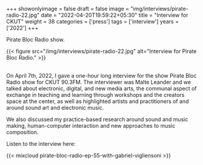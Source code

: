 +++
showonlyimage = false
draft = false
image = "img/interviews/pirate-radio-22.jpg"
date = "2022-04-20T19:59:22+05:30"
title = "Interview for CKUT"
weight = 38
categories = ['press']
tags = ['interview']
years = ['2022']
+++

Pirate Bloc Radio show.


<!--more-->

{{< figure src="/img/interviews/pirate-radio-22.jpg" alt="Interview for Pirate Bloc Radio." >}}
<br><br>

On April 7th, 2022, I gave a one-hour long interview for the show Pirate Bloc Radio show for CKUT 90.3FM. The interviewer was Malte Leander and we talked about electronic, digital, and new media arts, the communal aspect of exchange in teaching and learning through workshops and the creators space at the center, as well as highlighted artists and practitioners of and around sound art and electronic music.



We also discussed my practice-based research around sound and music making, human-computer interaction and new approaches to music composition.

Listen to the interview here:

{{< mixcloud pirate-bloc-radio-ep-55-with-gabriel-vigliensoni >}}
